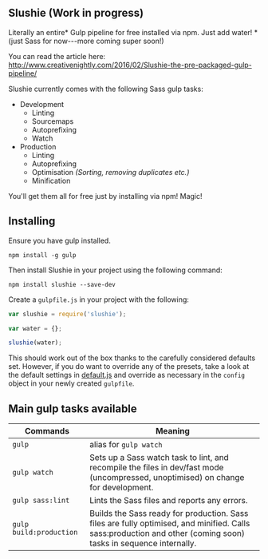 Slushie (Work in progress)
---
Literally an entire* Gulp pipeline for free installed via npm. Just add water!
\*(just Sass for now---more coming super soon!)

You can read the article here: http://www.creativenightly.com/2016/02/Slushie-the-pre-packaged-gulp-pipeline/

Slushie currently comes with the following Sass gulp tasks:
- Development
  - Linting
  - Sourcemaps
  - Autoprefixing
  - Watch
- Production
  - Linting
  - Autoprefixing
  - Optimisation *(Sorting, removing duplicates etc.)*
  - Minification

You'll get them all for free just by installing via npm! Magic!

## Installing

Ensure you have gulp installed.

`npm install -g gulp`

Then install Slushie in your project using the following command:

`npm install slushie --save-dev`

Create a `gulpfile.js` in your project with the following:

```js
var slushie = require('slushie');

var water = {};

slushie(water);
```

This should work out of the box thanks to the carefully considered defaults set. However, if you do want to override any of the presets, take a look at the default settings in  [default.js](https://github.com/KingScooty/slushie/blob/master/defaults.js) and override as necessary in the `config` object in your newly created `gulpfile`.


## Main gulp tasks available
Commands  | Meaning
------------- | -------------
`gulp`  | alias for `gulp watch`
`gulp watch` | Sets up a Sass watch task to lint, and recompile the files in dev/fast mode (uncompressed, unoptimised) on change for development.
`gulp sass:lint` | Lints the Sass files and reports any errors.
`gulp build:production`  | Builds the Sass ready for production. Sass files are fully optimised, and minified. Calls sass:production and other (coming soon) tasks in sequence internally.
